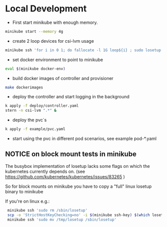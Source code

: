 # Local Development

- First start minikube with enough memory.

```bash
minikube start --memory 4g
```

- create 2 loop devices for csi-lvm usage

```bash
minikube ssh 'for i in 0 1; do fallocate -l 1G loop${i} ; sudo losetup -f loop${i}; sudo losetup -a ; done'
```

- set docker environment to point to minikube

```bash
eval $(minikube docker-env)
```

- build docker images of controller and provisioner

```bash
make dockerimages
```

- deploy the controller and start logging in the background

```bash
k apply -f deploy/controller.yaml
stern -n csi-lvm ".*" &
```

- deploy the pvc´s

```bash
k apply -f example/pvc.yaml
```

- start using the pvc in different pod scenarios, see example pod-*.yaml

## NOTICE on block mount tests in minikube

The busybox implementation of losetup lacks some flags on which the kubernetes currently depends on.
(see https://github.com/kubernetes/kubernetes/issues/83265 )

So for block mounts on minikube you have to copy a "full" linux losetup binary to minikube  

If you're on linux e.g.:

```bash
 minikube ssh 'sudo rm /sbin/losetup'
 scp -o 'StrictHostKeyChecking=no' -i $(minikube ssh-key) $(which losetup)  docker@$(minikube ip):/tmp/losetup
 minikube ssh 'sudo mv /tmp/losetup /sbin/losetup'
```
